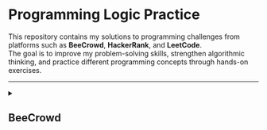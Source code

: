 # Programming Logic Practice

This repository contains my solutions to programming challenges from platforms such as **BeeCrowd**, **HackerRank**, and **LeetCode**.  
The goal is to improve my problem-solving skills, strengthen algorithmic thinking, and practice different programming concepts through hands-on exercises.

---

<details>
<summary><h2>BeeCrowd</h2></summary>

<details>
<summary><h3>Java</h3></summary>

<details>
<summary><h4>✅ BE1000 - Hello World!</h4></summary>

**Description:**  
Write a program that prints "Hello World!" to the screen.

**Input:**  
No input.

**Output:**

```java
  Hello Word!
```

**Solution (Java):**

```java
public class be1000 {
    public static void main(String[] args) {
        System.out.println("Hello World!");
    }
}
```

</details>

<details>
<summary><h4>✅ BE1001 - Extremely Basic</h4></summary>

**Description:**  
Read 2 variables, named A and B and make the sum of these two variables, assigning its result to the variable X. Print X as shown below. Print endline after the result otherwise you will get “Presentation Error”.

**Input:**  
The input file will contain 2 integer numbers.

**Output:**
Print the letter X (uppercase) with a blank space before and after the equal signal followed by the value of X, according to the following example.

Obs.: don't forget the endline after all.

**Solution (Java):**

```java
import java.util.Scanner;

public class be1001 {
    public static void main(String[] args) {
        Scanner sc = new Scanner(System.in);
        int a = 0, b = 0;

        a = sc.nextInt();
        b = sc.nextInt();
        sc.close();

        int result = sum(a, b);

        System.out.printf("X = %d\n", result);
    }

    public static int sum(int a, int b){
        return a + b;
    }
}
```

</details>

<details>
<summary><h4>✅ BE1002 - ExtrArea of a Circle</h4></summary>

**Description:**  
The formula to calculate the area of a circumference is defined as **A = π . R2**. Considering to this problem that **π = 3.14159**:

Calculate the area using the formula given in the problem description.

**Input:**  
The input contains a value of floating point **_(double precision)_**, that is the variable **R**.

**Output:**
Present the message "A=" followed by the value of the variable, as in the example bellow, with four places after the decimal point. Use all double precision variables. Like all the problems, don't forget to print the end of line after the result, otherwise you will receive "Presentation Error".

**Solution (Java):**

```java
import java.util.Scanner;

public class be1002 {
    public static final double PI = 3.14159;

    public static void main(String[] args) {
        Scanner sc = new Scanner(System.in);

        double radius = 0;
        radius = sc.nextDouble();
        sc.close();

        double area = calcCircunferenceArea(radius);

        System.out.printf("A=%.4f\n", area);
    }

    public static double calcCircunferenceArea(double radius){
        return PI * (radius * radius);
    }
}
```

</details>

<details>
<summary><h4>✅ BE1003 - Simple Sum</h4></summary>

**Description:**  
Read two integer values, in this case, the variables A and B. After this, calculate the sum between them and assign it to the variable **SOMA**. Write the value of this variable.

Calculate the area using the formula given in the problem description.

**Input:**  
The input file contains 2 integer numbers.

**Output:**
Print the message "SOMA" with all the capital letters, with a blank space before and after the equal signal followed by the corresponding value to the sum of A and B. Like all the problems, don't forget to print the end of line, otherwise you will receive "Presentation Error"

**Solution (Java):**

```java
import java.util.Scanner;

public class be1003 {
    public static void main(String[] args) {
        Scanner sc = new Scanner(System.in);
        int a = 0; int b = 0;

        a = sc.nextInt();
        b = sc.nextInt();
        sc.close();

        int total = sum(a, b);

        System.out.printf("SOMA = %d\n", total);
    }

    public static int sum(int a, int b) {
        return a + b;
    }
}
```

</details>

<details>
<summary><h4>✅ BE1004 - Simple Product</h4></summary>

**Description:**  
Read two integer values. After this, calculate the product between them and store the result in a variable named **PROD**. Print the result like the example below. Do not forget to print the end of line after the result, otherwise you will receive “Presentation Error”.

Calculate the area using the formula given in the problem description.

**Input:**  
The input file contains 2 integer numbers.

**Output:**
Print the message "PROD" and PROD according to the following example, with a blank space before and after the equal signal.

**Solution (Java):**

```java
import java.util.Scanner;

public class be1004 {
    public static void main(String[] args) {
        Scanner sc = new Scanner(System.in);
        int a = 0; int b = 0;

        a =  sc.nextInt();
        b = sc.nextInt();
        sc.close();

        int prod = calcProd(a, b);

        System.out.printf("PROD = %d\n", prod);
    }

    public static int calcProd(int a, int b) {
        return a * b;
    }
}

```

</details>

<details>
<summary><h4>✅ BE1005 - Average 1</h4></summary>

**Description:**  
Read two floating points' values of double precision A and B, corresponding to two student's grades. After this, calculate the student's average, considering that grade A has weight 3.5 and B has weight 7.5. Each grade can be from zero to ten, always with one digit after the decimal point. Don’t forget to print the end of line after the result, otherwise you will receive “Presentation Error”. Don’t forget the space before and after the equal sign.

**Input:**  
The input file contains 2 floating points' values with one digit after the decimal point.

**Output:**
Print the message "MEDIA"(average in Portuguese) and the student's average according to the following example, with 5 digits after the decimal point and with a blank space before and after the equal signal.

**Solution (Java):**

```java
import java.util.Scanner;

public class be1005 {
    public static void main(String[] args) {
        Scanner sc = new Scanner(System.in);

        double a = 0; double b = 0;

        a = sc.nextDouble();
        b = sc.nextDouble();
        sc.close();

        double average = calcAverage(a, b);

        System.out.printf("MEDIA = %.5f\n", average);
    }

    public static double calcAverage(double a, double b) {
        return ((a * 3.5) + (b * 7.5)) / 11;
    }
}
```

</details>

<details>
<summary><h4>✅ BE1006 - Average 2</h4></summary>

**Description:**  
Read three values (variables A, B and C), which are the three student's grades. Then, calculate the average, considering that grade A has weight 2, grade B has weight 3 and the grade C has weight 5. Consider that each grade can go from 0 to 10.0, always with one decimal place.

**Input:**  
The input file contains 3 values of floating points (double) with one digit after the decimal point.

**Output:**
Print the message "MEDIA"(average in Portuguese) and the student's average according to the following example, with a blank space before and after the equal signal.

**Solution (Java):**

```java
import java.util.Scanner;

public class be1006 {
    public static void main(String[] args) {
        Scanner sc  = new Scanner(System.in);
        double a = sc.nextDouble();
        double b = sc.nextDouble();
        double c = sc.nextDouble();
        sc.close();

        double average = calcAverage(a, b, c);

        System.out.printf("MEDIA = %.1f\n", average);
    }

    public static double calcAverage(double a, double b, double c) {
        double weight2 = 2.0;
        double weight3 = 3.0;
        double weight5 = 5.0;
        double totalWeight = weight2 + weight3 + weight5;

        return ((a * weight2) + (b * weight3) + (c * weight5)) / totalWeight;
    }
}

```

</details>

<details>
<summary><h4>✅ BE1007 - Difference</h4></summary>

**Description:**  
Read four integer values named A, B, C and D. Calculate and print the difference of product A and B by the product of C and D (A \* B - C \* D).

**Input:**  
The input file contains 4 integer values.

**Output:**
Print **DIFERENCA** (DIFFERENCE in Portuguese) with all the capital letters, according to the following example, with a blank space before and after the equal signal.

**Solution (Java):**

```java
import java.util.Scanner;

public class be1007 {
    public static void main(String[] args) {
        Scanner sc = new Scanner(System.in);

        int a = sc.nextInt();
        int b = sc.nextInt();
        int c = sc.nextInt();
        int d = sc.nextInt();
        sc.close();

        int diference = calcDiference(a, b, c, d);

        System.out.printf("DIFERENCA = %d\n", diference);
    }

    public static int calcDiference(int a, int b, int c, int d) {
        return (a*b) - (c*d);
    }
}
```

</details>
<details>
<summary><h4>✅ BE1008 - Salary</h4></summary>

**Description:**  
Write a program that reads an employee's number, his/her worked hours number in a month and the amount he received per hour. Print the employee's number and salary that he/she will receive at end of the month, with two decimal places.

- Don’t forget to print the line's end after the result, otherwise you will receive “Presentation Error”.
- Don’t forget the space before and after the equal signal and after the U$.

**Input:**  
The input file contains 2 integer numbers and 1 value of floating point, representing the number, worked hours amount and the amount the employee receives per worked hour.

**Output:**
Print the number and the employee's salary, according to the given example, with a blank space before and after the equal signal.

**Solution (Java):**

```java
import java.util.Locale;
import java.util.Scanner;

public class be1008 {
    public static void main(String[] args) {
        Scanner sc = new Scanner(System.in);
        Locale.setDefault(Locale.US);

        int workerNumber = sc.nextInt();
        int workedHours = sc.nextInt();
        double amountPerHour = sc.nextDouble();
        sc.close();

        double monthIncome = calcSalary(workedHours, amountPerHour);

        System.out.printf("NUMBER = %d\n", workerNumber);
        System.out.printf("SALARY = U$ %.2f\n", monthIncome);
    }

    public static double calcSalary(int workedHours, double amountPerHour) {
        return workedHours * amountPerHour;
    }
}

```

</details>

<details>
<summary><h4>✅ BE1009 - Salary with Bonus</h4></summary>

**Description:**  
Make a program that reads a seller's name, his/her fixed salary and the sale's total made by himself/herself in the month (in money). Considering that this seller receives 15% over all products sold, write the final salary (total) of this seller at the end of the month , with two decimal places.

- Don’t forget to print the line's end after the result, otherwise you will receive “Presentation Error”.

- Don’t forget the blank spaces.
- Don’t forget to print the line's end after the result, otherwise you will receive “Presentation Error”.
- Don’t forget the space before and after the equal signal and after the U$.

**Input:**  
The input file contains a text (employee's first name), and two double precision values, that are the seller's salary and the total value sold by him/her.

**Output:**
Print the seller's total salary, according to the given example.

**Solution (Java):**

```java
import java.util.Locale;
import java.util.Scanner;

public class be1009 {
    public static void main(String[] args){
        Scanner sc=new Scanner(System.in);
        Locale.setDefault(Locale.US);

        String name = sc.nextLine();
        double baseSalary = sc.nextDouble();
        double monthlySales =  sc.nextDouble();
        sc.close();

        double finalSalary = calcSalaryBonuses(baseSalary, monthlySales);

        System.out.printf("TOTAL = R$ %.2f\n", finalSalary);
    }
    public static double calcSalaryBonuses(double baseSalary, double monthlySales) {
        return baseSalary + (monthlySales * 0.15);
    }
}
```

</details>

<details>
<summary><h4>✅ BE1010 - Simple Calculate</h4></summary>

**Description:**  
In this problem, the task is to read a code of a product 1, the number of units of product 1, the price for one unit of product 1, the code of a product 2, the number of units of product 2 and the price for one unit of product 2. After this, calculate and show the amount to be paid.

**Input:**  
The input file contains two lines of data. In each line there will be 3 values: two integers and a floating value with 2 digits after the decimal point.

**Output:**
The output file must be a message like the following example where "Valor a pagar" means Value to Pay. Remember the space after ":" and after "R$" symbol. The value must be presented with 2 digits after the point.

**Solution (Java):**

```java
import java.util.Locale;
import java.util.Scanner;

public class be1010 {
    public static void main(String[] args) {
        Scanner sc = new Scanner(System.in);
        Locale.setDefault(Locale.US);

        final int TOTAL_PRODUCTS = 2;
        double finalValue = 0;

        for (int i = 0; i < TOTAL_PRODUCTS; i++) {
            finalValue += calcTotalValue(sc);
        }

        System.out.printf("VALOR A PAGAR: R$ %.2f\n", finalValue);
        sc.close();
    }
    public static double calcTotalValue(Scanner scanner) {
        int productCode = scanner.nextInt();
        int quantity = scanner.nextInt();
        double price = scanner.nextDouble();
        return quantity * price;
    }
}

```

</details>

<details>
<summary><h4>✅ BE1011 - Sphere</h4></summary>

**Description:**  
Make a program that calculates and shows the volume of a sphere being provided the value of its radius (R) . The formula to calculate the volume is: (4/3) \* pi \* R³. Consider (assign) for pi the value 3.14159.

Tip: Use (4/3.0) or (4.0/3) in your formula, because some languages (including C++) assume that the division's result between two integers is another integer.

**Input:**  
The input contains a value of floating point (double precision).

**Output:**
The output must be a message "VOLUME" like the following example with a space before and after the equal signal. The value must be presented with 3 digits after the decimal point.

**Solution (Java):**

```java
import java.util.Scanner;
import java.util.Locale;

public class be1011 {
    public static void main(String[] args){
        Scanner sc = new Scanner(System.in);
        Locale.setDefault(Locale.US);

        final double PI = 3.14159;
        double radius =  sc.nextDouble();
        sc.close();

        double sphere = calcSphereVolume(radius, PI);

        System.out.printf("VOLUME = %.3f\n", sphere);
    }

    public static double calcSphereVolume(double radius, double PI){
        return (4.0/3.0) * PI * (radius * radius * radius);
    }
}

```

</details>

<details>
<summary><h4>✅ BE1012 - Area</h4></summary>

**Description:**  
Make a program that reads three floating point values: A, B and C. Then, calculate and show:

- a\) the area of the rectangled triangle that has base A and height C.
- b\) the area of the radius's circle C. (pi = 3.14159)
- c\) the area of the trapezium which has A and B by base, and C by height.
- d\) the area of ​​the square that has side B.
- e\) the area of the rectangle that has sides A and B.

**Input:**  
The input file contains three double values with one digit after the decimal point.

**Output:**
The output file must contain 5 lines of data. Each line corresponds to one of the areas described above, always with a corresponding message (in Portuguese) and one space between the two points and the value. The value calculated must be presented with 3 digits after the decimal point.

**Solution (Java):**

```java
import java.util.Scanner;

public class be1012 {
    public static void main(String[] args) {
        Scanner sc = new Scanner(System.in);
        final double PI = 3.14159;

        double a = sc.nextDouble();
        double b = sc.nextDouble();
        double c = sc.nextDouble();
        sc.close();

        double areaTriangleRetangle = calcAreaTriangleRetangle(a, c);
        double areaCircle = calcAreaCircle(c, PI);
        double areaTrapezium = calcAreaTrapezium(a, b, c);
        double areaSquare = calcAreaSquare(b);
        double areaRectangle = areaRectangle(a, b);

        System.out.printf("TRIANGULO: %.3f\n", areaTriangleRetangle);
        System.out.printf("CIRCULO: %.3f\n", areaCircle);
        System.out.printf("TRAPEZIO: %.3f\n", areaTrapezium);
        System.out.printf("QUADRADO: %.3f\n", areaSquare);
        System.out.printf("RETANGULO: %.3f\n", areaRectangle);
    }

    public static double calcAreaTriangleRetangle(double baseA,double heightB){
        return  (baseA * heightB) / 2;
    }

    public static double calcAreaCircle(double radius,double PI){
        return PI * (radius * radius);
    }

    public static double calcAreaTrapezium(double baseA,double baseB,double heightC){
        return (baseA + baseB) *  heightC / 2;
    }

    public static double calcAreaSquare(double side){
        return side * side;
    }

    public static double areaRectangle(double baseA, double heightB){
        return baseA * heightB;
    }
}

```

</details>

<details>
<summary><h4>✅ BE1013 - The Greatest</h4></summary>

**Description:**  
Make a program that reads 3 integer values and present the greatest one followed by the message "eh o maior".

**Input:**  
The input file contains 3 integer values.

**Output:**
Print the greatest of these three values followed by a space and the message “eh o maior”.

**Solution (Java):**

```java
package javaPractice;

import java.util.Scanner;

public class be1013 {
    public static void main(String[] args) {
        Scanner sc = new Scanner(System.in);

        int a = sc.nextInt();
        int b = sc.nextInt();
        int c = sc.nextInt();
        sc.close();

        int bigger = getBiggerInt(a, b, c);

        System.out.printf("%d eh o maior\n", bigger);

    }
    public static int getBiggerInt(int a, int b, int c) {
        if(a >= b && a >= c) return a;

        if(b >= a && b >= c) return b;

        return c;
    }
}


```

</details>
</details>

